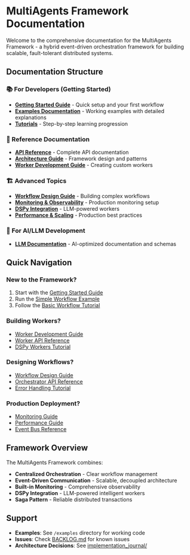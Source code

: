 # MultiAgents Framework Documentation

Welcome to the comprehensive documentation for the MultiAgents Framework - a hybrid event-driven orchestration framework for building scalable, fault-tolerant distributed systems.

## Documentation Structure

### 📚 For Developers (Getting Started)

- **[Getting Started Guide](guides/getting-started.md)** - Quick setup and your first workflow
- **[Examples Documentation](examples/)** - Working examples with detailed explanations
- **[Tutorials](tutorials/)** - Step-by-step learning progression

### 📖 Reference Documentation

- **[API Reference](api/)** - Complete API documentation
- **[Architecture Guide](guides/architecture.md)** - Framework design and patterns
- **[Worker Development Guide](guides/worker-development.md)** - Creating custom workers

### 🏗️ Advanced Topics

- **[Workflow Design Guide](guides/workflow-design.md)** - Building complex workflows
- **[Monitoring & Observability](guides/monitoring.md)** - Production monitoring setup
- **[DSPy Integration](guides/dspy-integration.md)** - LLM-powered workers
- **[Performance & Scaling](guides/performance.md)** - Production best practices

### 🤖 For AI/LLM Development

- **[LLM Documentation](llm/)** - AI-optimized documentation and schemas

## Quick Navigation

### New to the Framework?
1. Start with the [Getting Started Guide](guides/getting-started.md)
2. Run the [Simple Workflow Example](examples/simple-workflow.md)
3. Follow the [Basic Workflow Tutorial](tutorials/basic-workflow.md)

### Building Workers?
- [Worker Development Guide](guides/worker-development.md)
- [Worker API Reference](api/workers.md)
- [DSPy Workers Tutorial](tutorials/dspy-workers.md)

### Designing Workflows?
- [Workflow Design Guide](guides/workflow-design.md)
- [Orchestrator API Reference](api/orchestrator.md)
- [Error Handling Tutorial](tutorials/error-handling.md)

### Production Deployment?
- [Monitoring Guide](guides/monitoring.md)
- [Performance Guide](guides/performance.md)
- [Event Bus Reference](api/event_bus.md)

## Framework Overview

The MultiAgents Framework combines:
- **Centralized Orchestration** - Clear workflow management
- **Event-Driven Communication** - Scalable, decoupled architecture
- **Built-in Monitoring** - Comprehensive observability
- **DSPy Integration** - LLM-powered intelligent workers
- **Saga Pattern** - Reliable distributed transactions

## Support

- **Examples**: See `/examples` directory for working code
- **Issues**: Check [BACKLOG.md](../BACKLOG.md) for known issues
- **Architecture Decisions**: See [implementation_journal/](../implementation_journal/)